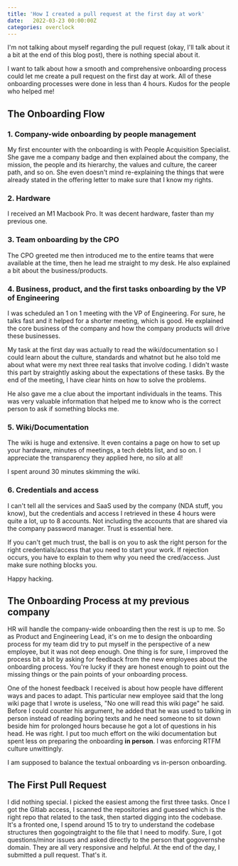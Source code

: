 ```yaml
---
title: 'How I created a pull request at the first day at work'
date:   2022-03-23 00:00:00Z
categories: overclock
--- 
```



I'm not talking about myself regarding the pull request (okay, I'll talk about it a bit at the end of this blog post), there is nothing special about it.

I want to talk about how a smooth and comprehensive onboarding process could let me create a pull request on the first day at work. All of these onboarding processes were done in less than 4 hours. Kudos for the people who helped me!

## The Onboarding Flow 

### 1. Company-wide onboarding by people management

My first encounter with the onboarding is with People Acquisition Specialist. She gave me a company badge and then explained about the company, the mission, the people and its hierarchy, the values and culture, the career path, and so on. She even doesn't mind re-explaining the things that were already stated in the offering letter to make sure that I know my rights.

### 2. Hardware

I received an M1 Macbook Pro. It was decent hardware, faster than my previous one.

### 3. Team onboarding by the CPO

The CPO greeted me then introduced me to the entire teams that were available at the time, then he lead me straight to my desk.  He also explained a bit about the business/products.

### 4. Business, product, and the first tasks onboarding by the VP of Engineering

I was scheduled an 1 on 1 meeting with the VP of Engineering. For sure, he talks fast and it helped for a shorter meeting, which is good. He explained the core business of the company and how the company products will drive these businesses.

My task at the first day was actually to read the wiki/documentation so I could learn about the culture, standards and whatnot but he also told me about what were my next three real tasks that involve coding. I didn't waste this part by straightly asking about the expectations of these tasks. By the end of the meeting, I have clear hints on how to solve the problems.

He also gave me a clue about the important individuals in the teams. This was very valuable information that helped me to know who is the correct person to ask if something blocks me.

### 5. Wiki/Documentation

The wiki is huge and extensive. It even contains a page on how to set up your hardware, minutes of meetings, a tech debts list, and so on. I appreciate the transparency they applied here, no silo at all!

I spent around 30 minutes skimming the wiki.

### 6. Credentials and access

I can't tell all the services and SaaS used by the company (NDA stuff, you know), but the credentials and access I retrieved in these 4 hours were quite a lot, up to 8 accounts. Not including the accounts that are shared via the company password manager. Trust is essential here.

If you can't get much trust, the ball is on you to ask the right person for the right credentials/access that you need to start your work. If rejection occurs, you have to explain to them why you need the cred/access. Just make sure nothing blocks you.

Happy hacking.

## The Onboarding Process at my previous company

HR will handle the company-wide onboarding then the rest is up to me. So as Product and Engineering Lead, it's on me to design the onboarding process for my team did try to put myself in the perspective of a new employee, but it was not deep enough. One thing is for sure, I improved the process bit a bit by asking for feedback from the new employees about the onboarding process. You're lucky if they are honest enough to point out the missing things or the pain points of your onboarding process.

One of the honest feedback I received is about how people have different ways and paces to adapt. This particular new employee said that the long wiki page that I wrote is useless, "No one will read this wiki page" he said. Before I could counter his argument, he added that he was used to talking in person instead of reading boring texts and he need someone to sit down beside him for prolonged hours because he got a lot of questions in his head. He was right. I put too much effort on the wiki documentation but spent less on preparing the onboarding **in person**. I was enforcing RTFM culture unwittingly.

I am supposed to balance the textual onboarding vs in-person onboarding.

## The First Pull Request

I did nothing special. I picked the easiest among the first three tasks. Once I got the Gitlab access, I scanned the repositories and guessed which is the right repo that related to the task, then started digging into the codebase. It's a fronted one, I spend around 15 to try to understand the codebase structures then gogoingtraight to the file that I need to modify. Sure, I got questions/minor issues and asked directly to the person that gogovernshe domain. They are all very responsive and helpful. At the end of the day, I submitted a pull request. That's it.

